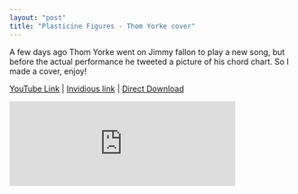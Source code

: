 ```yaml
---
layout: "post"
title: "Plasticine Figures - Thom Yorke cover"
---
```


A few days ago Thom Yorke went on Jimmy fallon to play a new song, but before the actual performance he tweeted a picture of his chord chart. So I made a cover, enjoy!


<!--more-->

[YouTube Link][1] | [Invidious link][2] | [Direct Download][3]

[1]: https://youtu.be/UF-tVmO1djc
[2]: https://invidio.us/watch?v=UF-tVmO1djc
[3]: https://todon.nl/system/media_attachments/files/006/435/295/original/2f06dd560171a556.mp3?1588392966

<iframe src="https://todon.nl/@alexesc/104096938074707582/embed" class="mastodon-embed" style="max-width: 100%; border: 0" width="400" allowfullscreen="allowfullscreen"></iframe><script src="https://todon.nl/embed.js" async="async"></script>